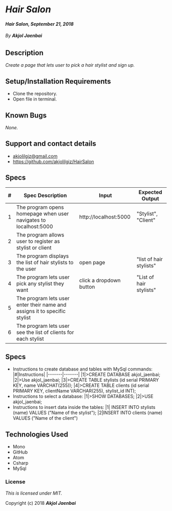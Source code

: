 # _Hair Salon_

#### _Hair Salon, September 21, 2018_

###### By _**Akjol Jaenbai**_

## Description

_Create a page that lets user to pick a hair stylist and sign up._

## Setup/Installation Requirements

* Clone the repository.
* Open file in terminal.

## Known Bugs

_None._

## Support and contact details
* akjolilgiz@gmail.com
* https://github.com/akjolilgiz/HairSalon

## Specs
|#|Spec Description|Input|Expected Output|
|-------|-------|------|------|
|1|The program opens homepage when user navigates to localhost:5000|http://localhost:5000 |"Stylist", "Client"|
|2|The program allows user to register as stylist or client|
|3|The program displays the list of hair stylists to the user |open page|"list of hair stylists"|
|4|The program lets user pick any stylist they want|click a dropdown button |"List of hair stylists"|
|5|The program lets user enter their name and assigns it to specific stylist|
|6|The program lets user see the list of clients for each stylist|

## Specs
* Instructions to create database and tables with MySql commands:
|#|Instructions|
|-------|-------|
|1|>CREATE DATABASE akjol_jaenbai;
|2|>Use akjol_jaenbai;
|3|>CREATE TABLE stylists (id serial PRIMARY KEY, name VARCHAT(255));
|4|>CREATE TABLE clients (id serial PRIMARY KEY, clientName VARCHAR(255), stylist_id INT);
* Instructions to select a database:
|1|>SHOW DATABASES;
|2|>USE akjol_jaenbai;
* Instructions to insert data inside the tables:
|1| INSERT INTO stylists (name)  VALUES ("Name of the stylist");
|2|INSERT INTO clients (name) VALUES ("Name of the client")





## Technologies Used

* Mono
* GitHub
* Atom
* Csharp
* MySql

### License

*This is licensed under MIT.*

Copyright (c) 2018 **_Akjol Jaenbai_**
